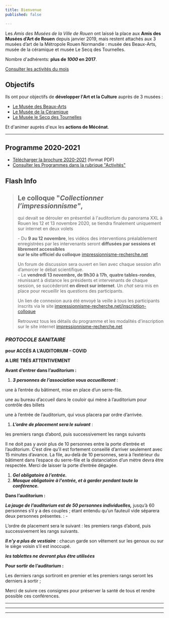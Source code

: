 ```yaml
---
title: Bienvenue
published: false

---
```

Les _Amis des Musées de la Ville de Rouen_ ont laissé la place aux **Amis des Musées d’Art de Rouen** depuis janvier 2019, mais restent attachés aux 3 musées d’art de la Métropole Rouen Normandie : musée des Beaux-Arts, musée de la céramique et musée Le Secq des Tournelles.

Nombre d'adhérents: **plus de _1000_ en 2017**.

[Consulter les activités du mois](/pages/activites-du-mois.html)

## Objectifs

Ils ont pour objectifs de **développer l'Art et la Culture** auprès de 3 musées :

* [Le Musée des Beaux-Arts](http://mbarouen.fr/fr)
* [Le Musée de la Céramique](http://museedelaceramique.fr/fr)
* [Le Musée le Secq des Tournelles](http://museelesecqdestournelles.fr/fr)

Et d'animer auprès d'eux les **actions de Mécénat**.

***

## Programme 2020-2021

* [Télécharger la brochure 2020-2021](/fichiers/plaquette-2020-2021.pdf) (format PDF)
* [Consulter les Programmes dans la rubrique "Activités"](/pages/activites.html)

## **Flash Info**

> ## Le colloque "_Collectionner l’impressionnisme"_,  
>
>  qui devait se dérouler en présentiel à l'auditorium du panorama XXL à Rouen les 12 et 13 novembre 2020, se tiendra finalement uniquement sur internet en deux volets
>
> \- Du **9 au 12 novembre**, les vidéos des interventions préalablement enregistrées par les intervenants seront **diffusées par sessions et librement accessibles  
> sur le site officiel du colloque** [impressionnisme-recherche.net](http://impressionnisme-recherche.net/)
>
> Un forum de discussion sera ouvert en lien avec chaque session afin d’amorcer le débat scientifique.  
> \- Le **vendredi 13 novembre, de 9h30 à 17h**, **quatre tables-rondes**, réunissant à distance les présidents et intervenants de chaque session, se succèderont **en direct sur internet**. Un _chat_ sera mis en place pour recueillir les questions des participants.
>
> Un lien de connexion aura été envoyé  la veille à tous les participants inscrits via le site [impressionnisme-recherche.net/inscription-colloque](http://impressionnisme-recherche.net/inscription-colloque)
>
> Retrouvez tous les détails du programme et les modalités d'inscription sur le site internet [impressionnisme-recherche.net](http://impressionnisme-recherche.net/)

###   _PROTOCOLE SANITAIRE_

**pour ACCÉS A L’AUDITORIUM – COVID**

**A LIRE TRÉS ATTENTIVEMENT**

**Avant d’entrer dans l’auditorium :**

1. **_3 personnes de l’association vous accueilleront_** :

une à l’entrée du bâtiment, mise en place d’un serre-file.

une au bureau d’accueil dans le couloir qui mène à l’auditorium pour contrôle des billets

une à l’entrée de l’auditorium, qui vous placera par ordre d’arrivée.

1. **_L’ordre de placement sera le suivant_** :

les premiers rangs d’abord, puis successivement les rangs suivants

Il ne doit pas y avoir plus de 10 personnes entre la porte d’entrée et l’auditorium. C’est dire qu’il est fortement conseillé d’arriver seulement avec 15 minutes d’avance. La file, au-delà de 10 personnes, sera à l’extérieur du bâtiment dans l’espace du serre-file et la distanciation d’un mètre devra être respectée. Merci de laisser la porte d’entrée dégagée.

1. **_Gel obligatoire à l’entrée._**
2. **_Masque obligatoire à l'entrée, et à garder pendant toute la conférence._**

**Dans l’auditorium :**

**_La jauge de l’auditorium est de 50 personnes individuelles,_** jusqu’à 60 personnes s‘il y a des couples ; étant entendu qu’un fauteuil vide séparera deux personnes présentes. : -

L’ordre de placement sera le suivant : les premiers rangs d’abord, puis successivement les rangs suivants.

**_Il n’y a plus de vestiaire_** : chacun garde son vêtement sur les genoux ou sur le siège voisin s’il est inoccupé.

**_les tablettes ne devront plus être utilisées_**

**Pour sortir de l’auditorium :**

Les derniers rangs sortiront en premier et les premiers rangs seront les derniers à sortir ;

Merci de suivre ces consignes pour préserver la santé de tous et rendre possible ces conférences.

***

***

***